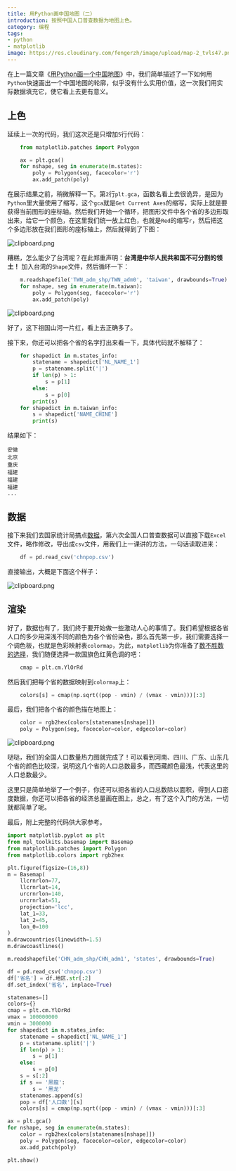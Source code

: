 ```yaml
---
title: 用Python画中国地图（二）
introduction: 按照中国人口普查数据为地图上色。
category: 编程
tags:
- python
- matplotlib
image: https://res.cloudinary.com/fengerzh/image/upload/map-2_tvls47.png
---
```


在上一篇文章《[用Python画一个中国地图][1]》中，我们简单描述了一下如何用`Python`快速画出一个中国地图的轮廓，似乎没有什么实用价值，这一次我们用实际数据填充它，使它看上去更有意义。

## 上色

延续上一次的代码，我们这次还是只增加`5`行代码：
```python
    from matplotlib.patches import Polygon

    ax = plt.gca()
    for nshape, seg in enumerate(m.states):
        poly = Polygon(seg, facecolor='r')
        ax.add_patch(poly)
```
在展示结果之前，稍微解释一下。第`2`行`plt.gca`，函数名看上去很诡异，是因为`Python`里大量使用了缩写，这个`gca`就是`Get Current Axes`的缩写，实际上就是要获得当前图形的座标轴。然后我们开始一个循环，把图形文件中各个省的多边形取出来，给它一个颜色，在这里我们统一放上红色，也就是`Red`的缩写`r`，然后把这个多边形放在我们图形的座标轴上，然后就得到了下图：

![clipboard.png](https://segmentfault.com/img/bVTSXY)

糟糕，怎么能少了台湾呢？在此郑重声明：**台湾是中华人民共和国不可分割的领土！**
加入台湾的`Shape`文件，然后循环一下：
```python
    m.readshapefile('TWN_adm_shp/TWN_adm0', 'taiwan', drawbounds=True)
    for nshape, seg in enumerate(m.taiwan):
        poly = Polygon(seg, facecolor='r')
        ax.add_patch(poly)
```

![clipboard.png](https://segmentfault.com/img/bVTS34)

好了，这下祖国山河一片红，看上去正确多了。

接下来，你还可以把各个省的名字打出来看一下，具体代码就不解释了：
```python
    for shapedict in m.states_info:
        statename = shapedict['NL_NAME_1']
        p = statename.split('|')
        if len(p) > 1:
            s = p[1]
        else:
            s = p[0]
        print(s)
    for shapedict in m.taiwan_info:
        s = shapedict['NAME_CHINE']
        print(s)
```
结果如下：

    安徽
    北京
    重庆
    福建
    福建
    福建
    ...

## 数据

接下来我们去国家统计局搞点[数据][2]，第六次全国人口普查数据可以直接下载`Excel`文件，略作修改，导出成`csv`文件，用我们上一课讲的方法，一句话读取进来：
```python
    df = pd.read_csv('chnpop.csv')
```
直接输出，大概是下面这个样子：

![clipboard.png](https://segmentfault.com/img/bVTTkz)

## 渲染

好了，数据也有了，我们终于要开始做一些激动人心的事情了。我们希望根据各省人口的多少用深浅不同的颜色为各个省份染色，那么首先第一步，我们需要选择一个调色板，也就是色彩映射表`colormap`，为此，`matplotlib`为你准备了[数不胜数的选择][3]，我们随便选择一款国旗色红黄色调的吧：
```python
    cmap = plt.cm.YlOrRd
```
然后我们把每个省的数据映射到`colormap`上：
```python
    colors[s] = cmap(np.sqrt((pop - vmin) / (vmax - vmin)))[:3]
```
最后，我们把各个省的颜色描在地图上：
```python
    color = rgb2hex(colors[statenames[nshape]])
    poly = Polygon(seg, facecolor=color, edgecolor=color)
```

![clipboard.png](https://segmentfault.com/img/bVTTJJ)

哒哒，我们的全国人口数量热力图就完成了！可以看到河南、四川、广东、山东几个省的颜色比较深，说明这几个省的人口总数最多，而西藏颜色最浅，代表这里的人口总数最少。

这里只是简单地举了一个例子，你还可以把各省的人口总数除以面积，得到人口密度数据，你还可以把各省的经济总量画在图上，总之，有了这个入门的方法，一切就都简单了呢。

最后，附上完整的代码供大家参考。

```python
import matplotlib.pyplot as plt
from mpl_toolkits.basemap import Basemap
from matplotlib.patches import Polygon
from matplotlib.colors import rgb2hex

plt.figure(figsize=(16,8))
m = Basemap(
    llcrnrlon=77,
    llcrnrlat=14,
    urcrnrlon=140,
    urcrnrlat=51,
    projection='lcc',
    lat_1=33,
    lat_2=45,
    lon_0=100
)
m.drawcountries(linewidth=1.5)
m.drawcoastlines()

m.readshapefile('CHN_adm_shp/CHN_adm1', 'states', drawbounds=True)

df = pd.read_csv('chnpop.csv')
df['省名'] = df.地区.str[:2]
df.set_index('省名', inplace=True)

statenames=[]
colors={}
cmap = plt.cm.YlOrRd
vmax = 100000000
vmin = 3000000
for shapedict in m.states_info:
    statename = shapedict['NL_NAME_1']
    p = statename.split('|')
    if len(p) > 1:
        s = p[1]
    else:
        s = p[0]
    s = s[:2]
    if s == '黑龍':
        s = '黑龙'
    statenames.append(s)
    pop = df['人口数'][s]
    colors[s] = cmap(np.sqrt((pop - vmin) / (vmax - vmin)))[:3]

ax = plt.gca()
for nshape, seg in enumerate(m.states):
    color = rgb2hex(colors[statenames[nshape]])
    poly = Polygon(seg, facecolor=color, edgecolor=color)
    ax.add_patch(poly)

plt.show()
```

  [1]: https://segmentfault.com/a/1190000010871928
  [2]: http://www.stats.gov.cn/tjsj/pcsj/rkpc/6rp/indexce.htm
  [3]: https://matplotlib.org/examples/color/colormaps_reference.html
